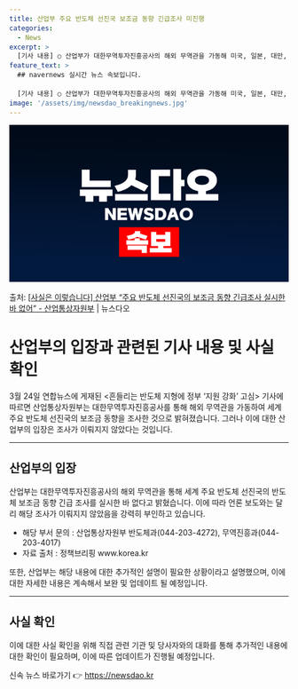 ```yaml
---
title: 산업부 주요 반도체 선진국 보조금 동향 긴급조사 미진행
categories:
  - News
excerpt: >
  [기사 내용] ○ 산업부가 대한무역투자진흥공사의 해외 무역관을 가동해 미국, 일본, 대만, 네덜란드, 독일 …
feature_text: >
  ## navernews 실시간 뉴스 속보입니다.

  [기사 내용] ○ 산업부가 대한무역투자진흥공사의 해외 무역관을 가동해 미국, 일본, 대만, 네덜란드, 독일 …
image: '/assets/img/newsdao_breakingnews.jpg'
---
```


![뉴스다오 속보](/assets/img/newsdao_breakingnews.jpg)

<p>출처: <a href="https://newsdao.kr/3427" rel="dofollow">[사실은 이렇습니다] 산업부 “주요 반도체 선진국의 보조금 동향 긴급조사 실시한 바 없어” - 산업통상자원부</a> | 뉴스다오</p>

<h1>산업부의 입장과 관련된 기사 내용 및 사실 확인</h1>
<p data-ke-size="size16">3월 24일 연합뉴스에 게재된 <흔들리는 반도체 지형에 정부 ‘지원 강화’ 고심> 기사에 따르면 산업통상자원부는 대한무역투자진흥공사를 통해 해외 무역관을 가동하여 세계 주요 반도체 선진국의 보조금 동향을 조사한 것으로 밝혀졌습니다. 그러나 이에 대한 산업부의 입장은 조사가 이뤄지지 않았다는 것입니다.</p>
<hr>

<h2 data-ke-size="size26">산업부의 입장</h2>
<p data-ke-size="size16">산업부는 대한무역투자진흥공사의 해외 무역관을 통해 세계 주요 반도체 선진국의 반도체 보조금 동향 긴급 조사를 실시한 바 없다고 밝혔습니다. 이에 따라 언론 보도와는 달리 해당 조사가 이뤄지지 않았음을 강력히 부인하고 있습니다.</p>
<ul>
<li>해당 부서 문의 : 산업통상자원부 반도체과(044-203-4272), 무역진흥과(044-203-4017)</li>
<li>자료 출처 : 정책브리핑 www.korea.kr</li>
</ul>
<p data-ke-size="size16">또한, 산업부는 해당 내용에 대한 추가적인 설명이 필요한 상황이라고 설명했으며, 이에 대한 자세한 내용은 계속해서 보완 및 업데이트 될 예정입니다.</p>
<hr>

<h2 data-ke-size="size26">사실 확인</h2>
<p data-ke-size="size16">이에 대한 사실 확인을 위해 직접 관련 기관 및 당사자와의 대화를 통해 추가적인 내용에 대한 확인이 필요하며, 이에 따른 업데이트가 진행될 예정입니다.</p> 

신속 뉴스 바로가기 👉 <a href="https://newsdao.kr" rel="dofollow">https://newsdao.kr</a>


